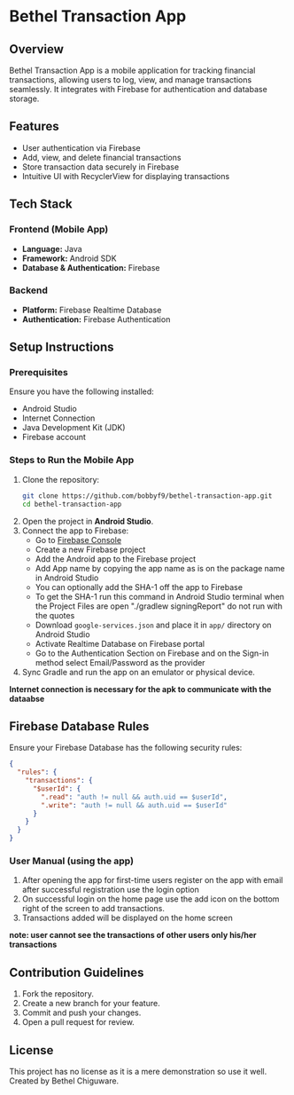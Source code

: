 # Bethel Transaction App

## Overview
Bethel Transaction App is a mobile application for tracking financial transactions, allowing users to log, view, and manage transactions seamlessly. It integrates with Firebase for authentication and database storage.

## Features
- User authentication via Firebase
- Add, view, and delete financial transactions
- Store transaction data securely in Firebase
- Intuitive UI with RecyclerView for displaying transactions

## Tech Stack
### Frontend (Mobile App)
- **Language:** Java
- **Framework:** Android SDK
- **Database & Authentication:** Firebase

### Backend
- **Platform:** Firebase Realtime Database
- **Authentication:** Firebase Authentication

## Setup Instructions
### Prerequisites
Ensure you have the following installed:
- Android Studio
- Internet Connection
- Java Development Kit (JDK)
- Firebase account

### Steps to Run the Mobile App
1. Clone the repository:
   ```sh
   git clone https://github.com/bobbyf9/bethel-transaction-app.git
   cd bethel-transaction-app
   ```
2. Open the project in **Android Studio**.
3. Connect the app to Firebase:
   - Go to [Firebase Console](https://console.firebase.google.com/)
   - Create a new Firebase project
   - Add the Android app to the Firebase project
   - Add App name by copying the app name as is on the package name in Android Studio
   - You can optionally add the SHA-1 off the app to Firebase
   - To get the SHA-1 run this command in Android Studio terminal when the Project Files are open "./gradlew signingReport" do not run with the quotes
   - Download `google-services.json` and place it in `app/` directory on Android Studio
   - Activate Realtime Database on Firebase portal
   - Go to the Authentication Section on Firebase and on the Sign-in method select Email/Password as the provider
4. Sync Gradle and run the app on an emulator or physical device.
   
**Internet connection is necessary for the apk to communicate with the dataabse**

## Firebase Database Rules
Ensure your Firebase Database has the following security rules:
```json
{
  "rules": {
    "transactions": {
      "$userId": {
        ".read": "auth != null && auth.uid == $userId",
        ".write": "auth != null && auth.uid == $userId"
      }
    }
  }
}
```

### User Manual (using the app)

1. After opening the app for first-time users register on the app with email after successful registration use the login option
2. On successful login on the home page use the add icon on the bottom right of the screen to add transactions.
3. Transactions added will be displayed on the home screen
   
**note: user cannot see the transactions of other users only his/her transactions**

## Contribution Guidelines
1. Fork the repository.
2. Create a new branch for your feature.
3. Commit and push your changes.
4. Open a pull request for review.

## License
This project has no license as it is a mere demonstration so use it well.
Created by Bethel Chiguware.
